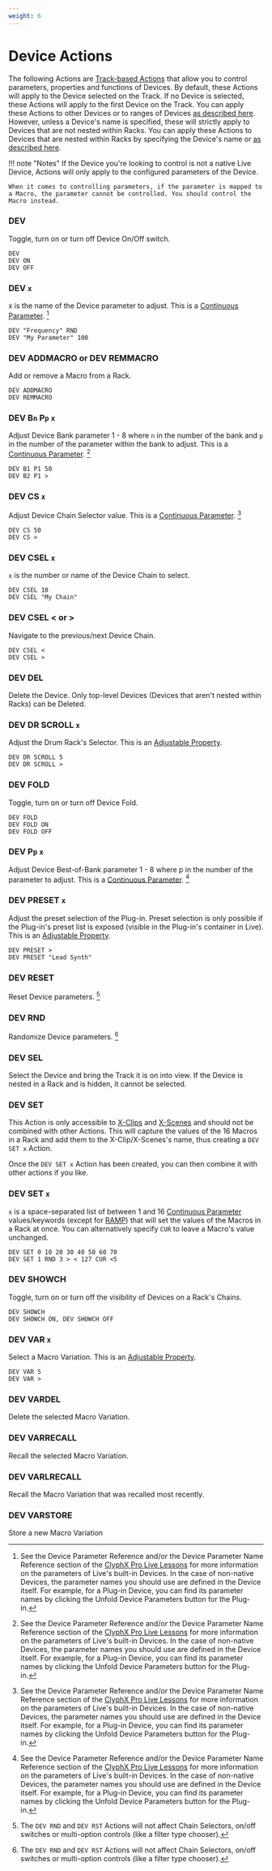 ```yaml
---
weight: 6
---
```


# Device Actions

The following Actions are [Track-based Actions](/manual/general-action-information/#track-based-actions) that allow you to control parameters, properties and functions of Devices. By default, these Actions will apply to the Device selected on the Track. If no Device is selected, these Actions will apply to the first Device on the Track. You can apply these Actions to other Devices or to ranges of Devices [as described here](/manual/general-action-information/#applying-actions-to-specific-objects-and-ranges). However, unless a Device's name is specified, these will strictly apply to Devices that are not nested within Racks. You can apply these Actions to Devices that are nested within Racks by specifying the Device's name or [as described here](/manual/general-action-information/#applying-actions-to-nested-devices).

!!! note "Notes"
    If the Device you're looking to control is not a native Live Device, Actions will only apply to the configured parameters of the Device.

    When it comes to controlling parameters, if the parameter is mapped to a Macro, the parameter cannot be controlled. You should control the Macro instead.


### DEV

Toggle, turn on or turn off Device On/Off switch.

```
DEV
DEV ON
DEV OFF
```

### DEV `x`

x is the name of the Device parameter to adjust. This is a [Continuous Parameter](/manual/general-action-information#continuous-parameters). [^1]

```
DEV "Frequency" RND
DEV "My Parameter" 100
```

### DEV ADDMACRO or DEV REMMACRO

Add or remove a Macro from a Rack. 

```
DEV ADDMACRO
DEV REMMACRO
```

### DEV B`n` P`p` `x`

Adjust Device Bank parameter 1 - 8 where `n` in the number of the bank and `p` in the number of the parameter within the bank to adjust. This is a [Continuous Parameter](/manual/general-action-information#continuous-parameters). [^1]

```
DEV B1 P1 50
DEV B2 P1 >
```

### DEV CS `x`

Adjust Device Chain Selector value. This is a [Continuous Parameter](/manual/general-action-information#continuous-parameters). [^1]

```
DEV CS 50
DEV CS >
```

### DEV CSEL `x`

`x` is the number or name of the Device Chain to select. 

```
DEV CSEL 10
DEV CSEL "My Chain"
```

### DEV CSEL < or >

Navigate to the previous/next Device Chain. 

```
DEV CSEL <
DEV CSEL >
```

### DEV DEL 

Delete the Device. Only top-level Devices (Devices that aren't nested within Racks) can be Deleted.

### DEV DR SCROLL `x`

Adjust the Drum Rack's Selector. This is an [Adjustable Property](/manual/general-action-information/#adjustable-properties).

```
DEV DR SCROLL 5
DEV DR SCROLL >
```

### DEV FOLD

Toggle, turn on or turn off Device Fold.

```
DEV FOLD
DEV FOLD ON
DEV FOLD OFF
```

### DEV P`p` `x`

Adjust Device Best-of-Bank parameter 1 - 8 where p in the number of the parameter to adjust. This is a [Continuous Parameter](/manual/general-action-information#continuous-parameters). [^1]

### DEV PRESET `x`

Adjust the preset selection of the Plug-in. Preset selection is only possible if the Plug-in's preset list is exposed (visible in the Plug-in's container in Live). This is an [Adjustable Property](/manual/general-action-information/#adjustable-properties).

```
DEV PRESET >
DEV PRESET "Lead Synth"
```

### DEV RESET

Reset Device parameters. [^2]

### DEV RND

Randomize Device parameters. [^2]

### DEV SEL

Select the Device and bring the Track it is on into view. If the Device is nested in a Rack and is hidden, it cannot be selected.

### DEV SET

This Action is only accessible to [X-Clips](/manual/core-concepts/#x-clips) and [X-Scenes](/manual/core-concepts/#x-scenes) and should not be combined with other Actions. This will capture the values of the 16 Macros in a Rack and add them to the X-Clip/X-Scenes's name, thus creating a `DEV SET x` Action.

Once the `DEV SET x` Action has been created, you can then combine it with other actions if you like.

### DEV SET `x`

`x` is a space-separated list of between 1 and 16 [Continuous Parameter](/manual/general-action-information#continuous-parameters) values/keywords (except for [RAMP](/manual/general-action-information/#ramping-parameters)) that will set the values of the Macros in a Rack at once. You can alternatively specify `CUR` to leave a Macro's value
unchanged.

```
DEV SET 0 10 20 30 40 50 60 70
DEV SET 1 RND 3 > < 127 CUR <5
```

### DEV SHOWCH

Toggle, turn on or turn off the visibility of Devices on a Rack's Chains.

```
DEV SHOWCH
DEV SHOWCH ON, DEV SHOWCH OFF
```

### DEV VAR `x`

Select a Macro Variation. This is an [Adjustable Property](/manual/general-action-information/#adjustable-properties).

```
DEV VAR 5
DEV VAR >
```

### DEV VARDEL

Delete the selected Macro Variation.

### DEV VARRECALL

Recall the selected Macro Variation.

### DEV VARLRECALL

Recall the Macro Variation that was recalled most recently.

### DEV VARSTORE

Store a new Macro Variation



[^1]: See the Device Parameter Reference and/or the Device Parameter Name Reference section of the [ClyphX Pro Live Lessons](/manual/setup/#documentation) for more information on the parameters of Live's built-in Devices. In the case of non-native Devices, the parameter names you should use are defined in the Device itself. For example, for a Plug-in Device, you can find its parameter names by clicking the Unfold Device Parameters button for the Plug-in.

[^2]: The `DEV RND` and `DEV RST` Actions will not affect Chain Selectors, on/off switches or multi-option controls (like a filter type chooser).
